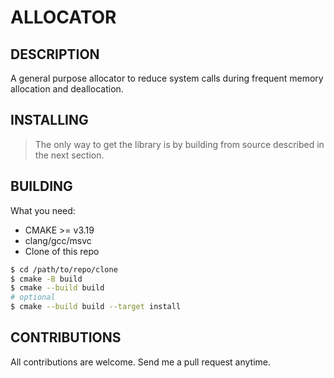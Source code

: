 # ALLOCATOR

## DESCRIPTION
A general purpose allocator to reduce system calls during frequent memory allocation and deallocation.

## INSTALLING
>The only way to get the library is by building from source described in the next section.

## BUILDING
What you need:
- CMAKE >= v3.19
- clang/gcc/msvc
- Clone of this repo

```bash
$ cd /path/to/repo/clone
$ cmake -B build
$ cmake --build build
# optional
$ cmake --build build --target install
```
## CONTRIBUTIONS
All contributions are welcome. Send me a pull request anytime.